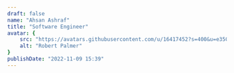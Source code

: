 ```yaml
---
draft: false
name: "Ahsan Ashraf"
title: "Software Engineer"
avatar: {
    src: "https://avatars.githubusercontent.com/u/16417452?s=400&u=e350ec8fd4825491447d1a44c99752a1d058285a&v=4",
    alt: "Robert Palmer"
}
publishDate: "2022-11-09 15:39"
---
```

